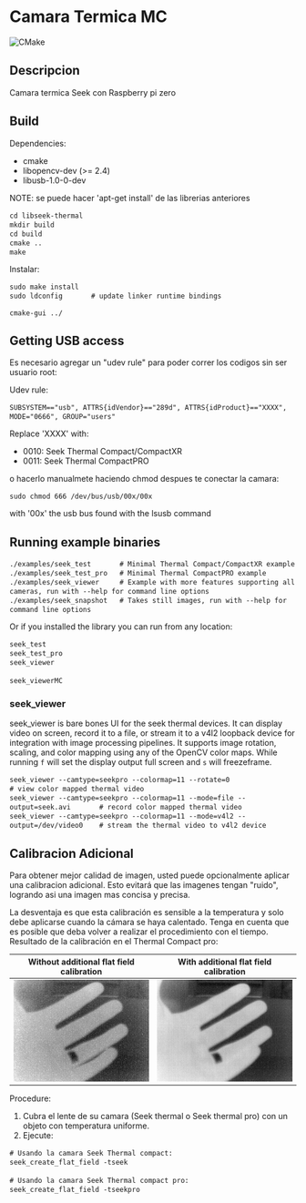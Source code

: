 # Camara Termica MC

![CMake](https://github.com/OpenThermal/libseek-thermal/workflows/CMake/badge.svg?branch=master)

## Descripcion

Camara termica Seek con Raspberry pi zero

## Build

Dependencies:
* cmake
* libopencv-dev (>= 2.4)
* libusb-1.0-0-dev

NOTE: se puede hacer 'apt-get install' de las librerias anteriores

```
cd libseek-thermal
mkdir build
cd build
cmake ..
make
```

Instalar:

```
sudo make install
sudo ldconfig       # update linker runtime bindings

```
```
cmake-gui ../
```

## Getting USB access

Es necesario agregar un "udev rule" para poder correr los codigos sin ser usuario root:

Udev rule:

```
SUBSYSTEM=="usb", ATTRS{idVendor}=="289d", ATTRS{idProduct}=="XXXX", MODE="0666", GROUP="users"
```

Replace 'XXXX' with:
* 0010: Seek Thermal Compact/CompactXR
* 0011: Seek Thermal CompactPRO

o hacerlo manualmete haciendo chmod despues te conectar la camara:

```
sudo chmod 666 /dev/bus/usb/00x/00x
```

with '00x' the usb bus found with the lsusb command

## Running example binaries

```
./examples/seek_test       # Minimal Thermal Compact/CompactXR example
./examples/seek_test_pro   # Minimal Thermal CompactPRO example
./examples/seek_viewer     # Example with more features supporting all cameras, run with --help for command line options
./examples/seek_snapshot   # Takes still images, run with --help for command line options
```

Or if you installed the library you can run from any location:

```
seek_test
seek_test_pro
seek_viewer

seek_viewerMC

```

### seek_viewer
seek_viewer is bare bones UI for the seek thermal devices. It can display video on screen, record it to a file, or stream it to a v4l2 loopback device for integration with image processing pipelines. It supports image rotation, scaling, and color mapping using any of the OpenCV color maps. While running `f` will set the display output full screen and `s` will freezeframe.

```
seek_viewer --camtype=seekpro --colormap=11 --rotate=0                          # view color mapped thermal video
seek_viewer --camtype=seekpro --colormap=11 --mode=file --output=seek.avi       # record color mapped thermal video
seek_viewer --camtype=seekpro --colormap=11 --mode=v4l2 --output=/dev/video0    # stream the thermal video to v4l2 device
```

## Calibracion Adicional
Para obtener mejor calidad de imagen, usted puede opcionalmente aplicar una calibracion adicional.
Esto evitará que las imagenes tengan "ruido", logrando asi una imagen mas concisa y precisa.

La desventaja es que esta calibración es sensible a la temperatura y solo debe aplicarse
cuando la cámara se haya calentado. Tenga en cuenta que es posible que deba volver a realizar el procedimiento con el tiempo.
Resultado de la calibración en el Thermal Compact pro:

Without additional flat field calibration | With additional flat field calibration
------------------------------------------|---------------------------------------
![Alt text](/doc/not_ffc_calibrated.png?raw=true "Con la Calibracion Adicional:") | ![Alt text](/doc/ffc_calibrated.png?raw=true "Sin la calibracion adicional")

Procedure:
1) Cubra el lente de su camara (Seek thermal o Seek thermal pro) con un objeto con temperatura uniforme.
2) Ejecute:
```
# Usando la camara Seek Thermal compact:
seek_create_flat_field -tseek

# Usando la camara Seek Thermal compact pro:
seek_create_flat_field -tseekpro

```
